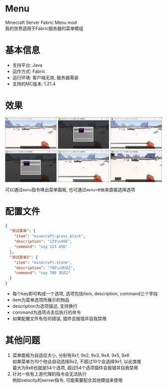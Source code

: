 # Menu
Minecraft Server Fabric Menu mod  
我的世界适用于Fabric服务器的菜单模组

# 基本信息
* 支持平台: Java
* 运作方式: Fabric
* 运行环境: 客户端无效, 服务器需装
* 支持的MC版本: 1.21.4

# 效果

<div style="display: grid; grid-template-columns: repeat(3, 1fr); gap: 5px">
    <img src="img/1.png" alt=""/>
    <img src="img/2.png" alt=""/>
    <img src="img/4.png" alt=""/>
    <img src="img/3.png" alt=""/>
    <img src="img/5.png" alt=""/>
    <img src="img/6.png" alt=""/>
</div>

可以通过`menu`指令唤出菜单面板, 也可通过`menu+参数`来直接选择选项

# 配置文件
```json
{
  "测试菜单": {
    "item": "minecraft:grass_block",
    "description": "123\n456",
    "command": "say 123 456"
  },
  "测试菜单2": {
    "item": "minecraft:stone",
    "description": "789\n测试2",
    "command": "say 789 测试2"
  }
}
```
* 每个key即可构成一个选项, 选项包括item, description, command三个字段
* item为菜单选项所展示的物品
* description为选项描述, 支持换行
* command为选项点击后执行的命令
* 如果配置文件有任何错误, 插件会报错并自我禁用

# 其他问题
1. 菜单面板为自适应大小, 分别有9x1, 9x2, 9x3, 9x4, 9x5, 9x6  
   如果菜单为10个他会自动选择9x2, 不超过10个会选择9x1, 以此类推  
   最大为9x6也就是54个选项, 超过54个选项插件会报错并自我禁用
2. 针对一些有上游代理的指令会无法执行  
   例如velocity的server指令, 可能需要配合其他模组来使用
